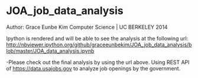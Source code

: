 JOA_job_data_analysis
=====================

Author: Grace Eunbe Kim
Computer Science | UC BERKELEY 2014

Ipython is rendered and will be able to see the analysis at the following url:
http://nbviewer.ipython.org/github/graceeunbekim/JOA_job_data_analysis/blob/master/JOA_data_analysis.ipynb

-Please check out the final analysis by using the url above.
Using REST API of https://data.usajobs.gov to analyze job openings by the government.
